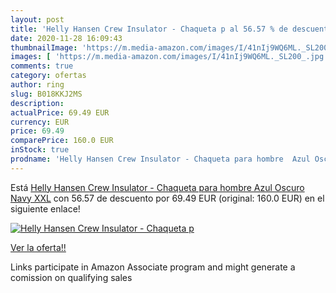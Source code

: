 ```yaml
---
layout: post
title: 'Helly Hansen Crew Insulator - Chaqueta p al 56.57 % de descuento'
date: 2020-11-28 16:09:43
thumbnailImage: 'https://m.media-amazon.com/images/I/41nIj9WQ6ML._SL200_.jpg'
images: [ 'https://m.media-amazon.com/images/I/41nIj9WQ6ML._SL200_.jpg' ]
comments: true
category: ofertas
author: ring
slug: B018KKJ2MS
description:
actualPrice: 69.49 EUR
currency: EUR
price: 69.49
comparePrice: 160.0 EUR
inStock: true
prodname: 'Helly Hansen Crew Insulator - Chaqueta para hombre  Azul Oscuro  Navy   XXL'
---
```


Está [Helly Hansen Crew Insulator - Chaqueta para hombre  Azul Oscuro  Navy   XXL](https://www.amazon.es/dp/B018KKJ2MS/?tag=tolees-21) con 56.57 de descuento por 69.49 EUR (original: 160.0 EUR) en el siguiente enlace!

[![Helly Hansen Crew Insulator - Chaqueta p](https://m.media-amazon.com/images/I/41nIj9WQ6ML._SL200_.jpg)](https://www.amazon.es/dp/B018KKJ2MS/?tag=tolees-21)

[Ver la oferta!!](https://www.amazon.es/dp/B018KKJ2MS/?tag=tolees-21)

Links participate in Amazon Associate program and might generate a comission on qualifying sales


